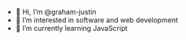 - 👋 Hi, I’m @graham-justin
- 👀 I’m interested in software and web development
- 🌱 I’m currently learning JavaScript

